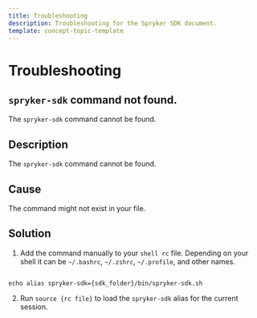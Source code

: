 ```yaml
---
title: Troubleshooting
description: Troubleshooting for the Spryker SDK document.
template: concept-topic-template
---
```

# Troubleshooting

## `spryker-sdk` command not found.

The `spryker-sdk` command cannot be found.

## Description

The `spryker-sdk` command cannot be found.

## Cause

The command might not exist in your file.

## Solution

1. Add the command manually to your `shell rc` file. Depending on your shell it can be `~/.bashrc`, `~/.zshrc`, `~/.profile`, and other names.

```shell

echo alias spryker-sdk={sdk_folder}/bin/spryker-sdk.sh

```

2. Run `source {rc file}` to load the `spryker-sdk` alias for the current session.

